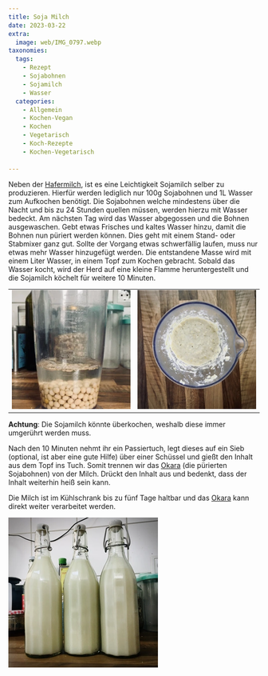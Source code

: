 ```yaml
---
title: Soja Milch
date: 2023-03-22
extra:
  image: web/IMG_0797.webp
taxonomies:
  tags:
    - Rezept
    - Sojabohnen
    - Sojamilch
    - Wasser
  categories:
    - Allgemein
    - Kochen-Vegan
    - Kochen
    - Vegetarisch
    - Koch-Rezepte
    - Kochen-Vegetarisch

---
```

Neben der [Hafermilch](/articles/hafermilch-2022-01-29/), ist es eine Leichtigkeit Sojamilch selber zu produzieren. Hierfür werden lediglich nur 100g Sojabohnen und 1L Wasser zum Aufkochen benötigt.
Die Sojabohnen welche mindestens über die Nacht und bis zu 24 Stunden quellen müssen, werden hierzu mit Wasser bedeckt.
Am nächsten Tag wird das Wasser abgegossen und die Bohnen ausgewaschen. Gebt etwas Frisches und kaltes Wasser hinzu, damit die Bohnen nun püriert werden können. Dies geht mit einem Stand- oder Stabmixer ganz gut. Sollte der Vorgang etwas schwerfällig laufen, muss nur etwas mehr Wasser hinzugefügt werden.
Die entstandene Masse wird mit einem Liter Wasser, in einem Topf zum Kochen gebracht. Sobald das Wasser kocht, wird der Herd auf eine kleine Flamme heruntergestellt und die Sojamilch köchelt für weitere 10 Minuten.

|||
:---:|:---:
[![Mit Wasser bedeckte Sojabohnen in einem Messbecher von vorne fotografiert. Im Hintergrund befinden sich unterschiedliche Behälter. Der Messbecher steht auf einer Arbeitsplatte](web/IMG_0777-thumb.webp)](web/IMG_0777.webp)|[![Messbecher von oben fotografiert. In diesem befindet sich eine Masse bzw. Brei aus Sojabohnen](web/IMG_0779-thumb.webp)](web/IMG_0779.webp)


**Achtung**: Die Sojamilch könnte überkochen, weshalb diese immer umgerührt werden muss.

Nach den 10 Minuten nehmt ihr ein Passiertuch, legt dieses auf ein Sieb (optional, ist aber eine gute Hilfe) über einer Schüssel und gießt den Inhalt aus dem Topf ins Tuch. Somit trennen wir das [Okara](/articles/okara-2023-02-04/) (die pürierten Sojabohnen) von der Milch. Drückt den Inhalt aus und bedenkt, dass der Inhalt weiterhin heiß sein kann.

Die Milch ist im Kühlschrank bis zu fünf Tage haltbar und das [Okara](/articles/Okara-2023-02-04/) kann direkt weiter verarbeitet werden.

[![Drei Flaschen von vorne fotografiert, gefüllt mit Sojamilch](web/IMG_0797-thumb.webp)](web/IMG_0797.webp)
